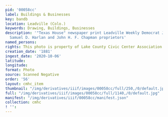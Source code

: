 ```yaml
---
pid: '00058cc'
label: Buildings & Businesses
key: bandb
location: Leadville (Colo.)
keywords: Drawing, Buildings, Businesses
description: '"Texas House" newspaper print Leadville Weekly Democrat January 1, 1881.
  Samuel D. Harlan and John H. F. Chapman proprietors'
named_persons: 
rights: This photo is property of Lake County Civic Center Association.
creation_date: '1881'
ingest_date: '2020-10-06'
latitude: 
longitude: 
format: Photo
source: Scanned Negative
order: '56'
layout: cmhc_item
thumbnail: "/img/derivatives/iiif/images/00058cc/full/250,/0/default.jpg"
full: "/img/derivatives/iiif/images/00058cc/full/1140,/0/default.jpg"
manifest: "/img/derivatives/iiif/00058cc/manifest.json"
collection: cmhc
! '': 
---
```

